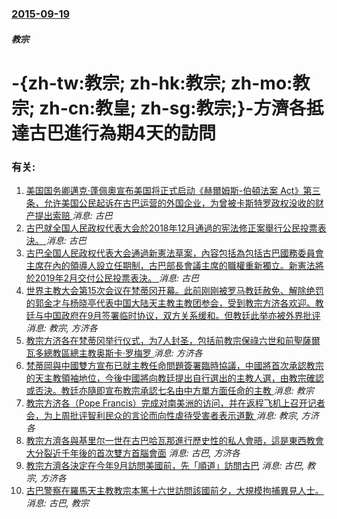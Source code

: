 ### [2015-09-19](/news/2015/09/19/index.md)

##### 教宗
# -{zh-tw:教宗; zh-hk:教宗; zh-mo:教宗; zh-cn:教皇; zh-sg:教宗;}-方濟各抵達古巴進行為期4天的訪問




### 有关:

1. [美国国务卿邁克·蓬佩奧宣布美国将正式启动《赫爾姆斯-伯頓法案 Act》第三条，允许美国公民起诉在古巴运营的外国企业，为曾被卡斯特罗政权没收的财产提出索赔 ](/zh/news/2019/04/17/美国国务卿邁克-蓬佩奧宣布美国将正式启动-赫爾姆斯-伯頓法案-Act-第三条-允许美国公民起诉在古巴运营的外国企业-为曾.md) _消息: 古巴_
2. [古巴就全国人民政权代表大会於2018年12月通過的宪法修正案舉行公民投票表決。 ](/zh/news/2019/02/24/古巴就全国人民政权代表大会於2018年12月通過的宪法修正案舉行公民投票表決.md) _消息: 古巴_
3. [古巴全国人民政权代表大会通過新憲法草案，內容包括為包括古巴國務委員會主席在內的領導人設立任期制，古巴部長會議主席的職權重新獨立。新憲法將於2019年2月交付公民投票表決。 ](/zh/news/2018/12/22/古巴全国人民政权代表大会通過新憲法草案-內容包括為包括古巴國務委員會主席在內的領導人設立任期制-古巴部長會議主席的職權重.md) _消息: 古巴_
4. [世界主教大会第15次会议在梵蒂冈开幕。此前刚刚被罗马教廷赦免、解除绝罚的郭金才与杨晓亭代表中国大陆天主教主教团参会，受到教宗方济各欢迎。教廷与中国政府在9月签署临时协议，双方关系缓和。但教廷此举亦被外界批评 ](/zh/news/2018/10/3/世界主教大会第15次会议在梵蒂冈开幕-此前刚刚被罗马教廷赦免-解除绝罚的郭金才与杨晓亭代表中国大陆天主教主教团参会-受到.md) _消息: 教宗, 方济各_
5. [教宗方济各在梵蒂冈举行仪式，为7人封圣，包括前教宗保祿六世和前聖薩爾瓦多總教區總主教奥斯卡·罗梅罗 ](/zh/news/2018/10/14/教宗方济各在梵蒂冈举行仪式-为7人封圣-包括前教宗保祿六世和前聖薩爾瓦多總教區總主教奥斯卡-罗梅罗.md) _消息: 方济各_
6. [梵蒂岡與中國雙方宣布已就主教任命問題簽署臨時協議，中國將首次承認教宗的天主教領袖地位，今後中國將向教廷提出自行選出的主教人選，由教宗確認或否決。教廷亦隨即宣布教宗承認七名由中方單方面任命的主教 ](/zh/news/2018/09/22/梵蒂岡與中國雙方宣布已就主教任命問題簽署臨時協議-中國將首次承認教宗的天主教領袖地位-今後中國將向教廷提出自行選出的主教.md) _消息: 教宗_
7. [教宗方济各（Pope Francis）完成对南美洲的访问，并在返程飞机上召开记者会，为上周批评智利民众的言论而向性虐待受害者表示道歉 ](/zh/news/2018/01/21/教宗方济各-Pope-Francis-完成对南美洲的访问-并在返程飞机上召开记者会-为上周批评智利民众的言论而向性虐待受.md) _消息: 教宗, 方济各_
8. [教宗方濟各與基里尔一世在古巴哈瓦那進行歷史性的私人會晤，這是東西教會大分裂近千年後的首次雙方首腦會面](/zh/news/2016/02/12/教宗方濟各與基里尔一世在古巴哈瓦那進行歷史性的私人會晤-這是東西教會大分裂近千年後的首次雙方首腦會面.md) _消息: 古巴, 方济各_
9. [教宗方濟各決定在今年9月訪問美國前，先「順道」訪問古巴](/zh/news/2015/04/22/教宗方濟各決定在今年9月訪問美國前-先-順道-訪問古巴.md) _消息: 古巴, 教宗, 方济各_
10. [古巴警察在羅馬天主教教宗本篤十六世訪問該國前夕，大規模拘捕異見人士。](/zh/news/2012/03/18/古巴警察在羅馬天主教教宗本篤十六世訪問該國前夕-大規模拘捕異見人士.md) _消息: 古巴, 教宗_
